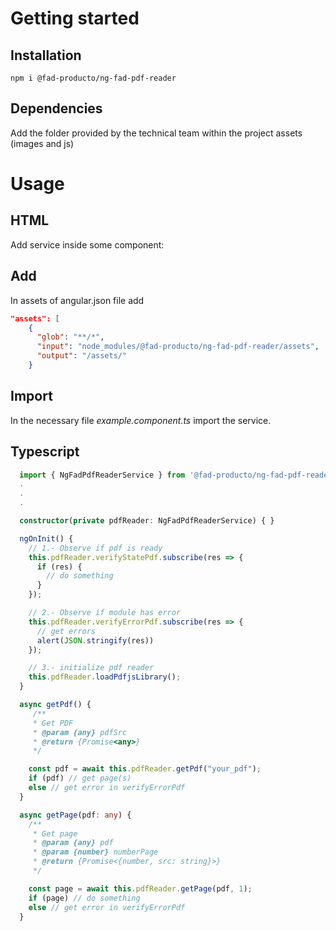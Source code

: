 # Getting started

## Installation

```
npm i @fad-producto/ng-fad-pdf-reader
```

## Dependencies

Add the folder provided by the technical team within the project assets (images and js)

# Usage

## HTML

Add service inside some component:


## Add

In assets of angular.json file add

```json
"assets": [
    {
      "glob": "**/*",
      "input": "node_modules/@fad-producto/ng-fad-pdf-reader/assets",
      "output": "/assets/"
    }
```


## Import

In the necessary file *example.component.ts* import the service.


## Typescript

``` ts
  import { NgFadPdfReaderService } from '@fad-producto/ng-fad-pdf-reader';
  .
  .
  .

  constructor(private pdfReader: NgFadPdfReaderService) { }

  ngOnInit() {
    // 1.- Observe if pdf is ready
    this.pdfReader.verifyStatePdf.subscribe(res => {
      if (res) {
        // do something
      }
    });

    // 2.- Observe if module has error
    this.pdfReader.verifyErrorPdf.subscribe(res => {
      // get errors
      alert(JSON.stringify(res))
    });

    // 3.- initialize pdf reader
    this.pdfReader.loadPdfjsLibrary();
  }

  async getPdf() {
     /**
     * Get PDF
     * @param {any} pdfSrc
     * @return {Promise<any>}
     */

    const pdf = await this.pdfReader.getPdf("your_pdf");
    if (pdf) // get page(s)
    else // get error in verifyErrorPdf
  }

  async getPage(pdf: any) {
    /**
     * Get page
     * @param {any} pdf
     * @param {number} numberPage
     * @return {Promise<{number, src: string}>}
     */

    const page = await this.pdfReader.getPage(pdf, 1);
    if (page) // do something
    else // get error in verifyErrorPdf
  }
```
